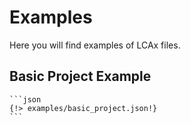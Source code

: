 # Examples

Here you will find examples of LCAx files.

## Basic Project Example

    ```json
    {!> examples/basic_project.json!}
    ```